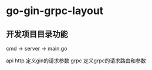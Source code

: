 # go-gin-grpc-layout
## 开发项目目录功能
cmd -> server -> main.go

api
	http 定义gin的请求参数
	grpc 定义grpc的请求路由和参数